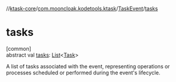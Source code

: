 //[ktask-core](../../../index.md)/[com.mooncloak.kodetools.ktask](../index.md)/[TaskEvent](index.md)/[tasks](tasks.md)

# tasks

[common]\
abstract val [tasks](tasks.md): [List](https://kotlinlang.org/api/core/kotlin-stdlib/kotlin.collections/-list/index.html)&lt;[Task](../-task/index.md)&gt;

A list of tasks associated with the event, representing operations or processes scheduled or performed during the event's lifecycle.
